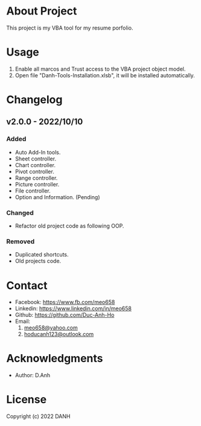 # About Project

This project is my VBA tool for my resume porfolio.

# Usage

1. Enable all marcos and Trust access to the VBA project object model.
2. Open file "Danh-Tools-Installation.xlsb", it will be installed automatically.

# Changelog

## v2.0.0 - 2022/10/10

### Added

- Auto Add-In tools.
- Sheet controller.
- Chart controller.
- Pivot controller.
- Range controller.
- Picture controller.
- File controller.
- Option and Information. (Pending)

### Changed

- Refactor old project code as following OOP.

### Removed

- Duplicated shortcuts.
- Old projects code.

# Contact

- Facebook: https://www.fb.com/meo658
- Linkedin: https://www.linkedin.com/in/meo658
- Github: https://github.com/Duc-Anh-Ho
- Email:
  1. meo658@yahoo.com
  2. hoducanh123@outlook.com

# Acknowledgments

- Author: D.Anh

# License

Copyright (c) 2022 DANH
